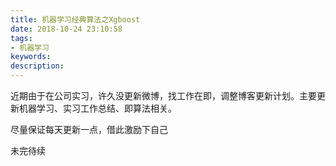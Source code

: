 ```yaml
---
title: 机器学习经典算法之Xgboost
date: 2018-10-24 23:10:58
tags:
- 机器学习
keywords:
description:
---
```

近期由于在公司实习，许久没更新微博，找工作在即，调整博客更新计划。主要更新机器学习、实习工作总结、即算法相关。

尽量保证每天更新一点，借此激励下自己

未完待续